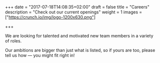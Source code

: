 +++
date = "2017-07-18T14:08:35+02:00"
draft = false
title = "Careers"
description = "Check out our current openings"
weight = 1
images = ["https://crunch.io/img/logo-1200x630.png"]


+++

We are looking for talented and motivated new team members in a variety of roles.

Our ambitions are bigger than just what is listed, so if yours are too, please tell us how — you might fit right in!

